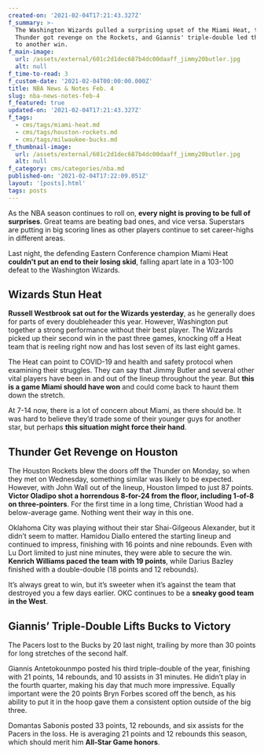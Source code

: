 ```yaml
---
created-on: '2021-02-04T17:21:43.327Z'
f_summary: >-
  The Washington Wizards pulled a surprising upset of the Miami Heat, the
  Thunder got revenge on the Rockets, and Giannis' triple-double led the Bucks
  to another win.
f_main-image:
  url: /assets/external/601c2d1dec687b4dc00daaff_jimmy20butler.jpg
  alt: null
f_time-to-read: 3
f_custom-date: '2021-02-04T00:00:00.000Z'
title: NBA News & Notes Feb. 4
slug: nba-news-notes-feb-4
f_featured: true
updated-on: '2021-02-04T17:21:43.327Z'
f_tags:
  - cms/tags/miami-heat.md
  - cms/tags/houston-rockets.md
  - cms/tags/milwaukee-bucks.md
f_thumbnail-image:
  url: /assets/external/601c2d1dec687b4dc00daaff_jimmy20butler.jpg
  alt: null
f_category: cms/categories/nba.md
published-on: '2021-02-04T17:22:09.051Z'
layout: '[posts].html'
tags: posts
---
```


As the NBA season continues to roll on, **every night is proving to be full of surprises**. Great teams are beating bad ones, and vice versa. Superstars are putting in big scoring lines as other players continue to set career-highs in different areas.

Last night, the defending Eastern Conference champion Miami Heat **couldn't put an end to their losing skid**, falling apart late in a 103-100 defeat to the Washington Wizards.

Wizards Stun Heat
-----------------

**Russell Westbrook sat out for the Wizards yesterday**, as he generally does for parts of every doubleheader this year. However, Washington put together a strong performance without their best player. The Wizards picked up their second win in the past three games, knocking off a Heat team that is reeling right now and has lost seven of its last eight games.

The Heat can point to COVID-19 and health and safety protocol when examining their struggles. They can say that Jimmy Butler and several other vital players have been in and out of the lineup throughout the year. But **this is a game Miami should have won** and could come back to haunt them down the stretch.

At 7-14 now, there is a lot of concern about Miami, as there should be. It was hard to believe they’d trade some of their younger guys for another star, but perhaps **this situation might force their hand**.

Thunder Get Revenge on Houston
------------------------------

The Houston Rockets blew the doors off the Thunder on Monday, so when they met on Wednesday, something similar was likely to be expected. However, with John Wall out of the lineup, Houston limped to just 87 points. **Victor Oladipo shot a horrendous 8-for-24 from the floor, including 1-of-8 on three-pointers**. For the first time in a long time, Christian Wood had a below-average game. Nothing went their way in this one.

Oklahoma City was playing without their star Shai-Gilgeous Alexander, but it didn’t seem to matter. Hamidou Diallo entered the starting lineup and continued to impress, finishing with 16 points and nine rebounds. Even with Lu Dort limited to just nine minutes, they were able to secure the win. **Kenrich Williams paced the team with 19 points**, while Darius Bazley finished with a double-double (18 points and 12 rebounds).

It’s always great to win, but it’s sweeter when it’s against the team that destroyed you a few days earlier. OKC continues to be a **sneaky good team in the West**.

Giannis’ Triple-Double Lifts Bucks to Victory
---------------------------------------------

The Pacers lost to the Bucks by 20 last night, trailing by more than 30 points for long stretches of the second half.

Giannis Antetokounmpo posted his third triple-double of the year, finishing with 21 points, 14 rebounds, and 10 assists in 31 minutes. He didn’t play in the fourth quarter, making his day that much more impressive. Equally important were the 20 points Bryn Forbes scored off the bench, as his ability to put it in the hoop gave them a consistent option outside of the big three.

Domantas Sabonis posted 33 points, 12 rebounds, and six assists for the Pacers in the loss. He is averaging 21 points and 12 rebounds this season, which should merit him **All-Star Game honors**.
